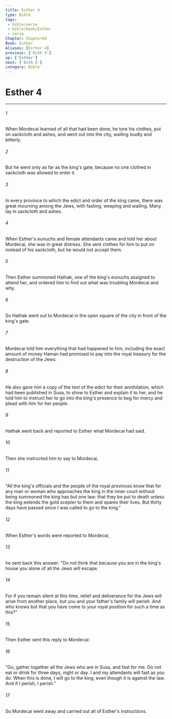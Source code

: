 ```yaml
---
title: Esther 4
type: Bible
tags:
 - bible/verse
 - bible/book/Esther
 - verse
Chapter: Chapter04
Book: Esther
Aliases: [Esther 4]
previous: ['Esth 3']
up: ['Esther']
next: ['Esth 5']
category: Bible
---
```

# Esther 4

***


###### 1 
When Mordecai learned of all that had been done, he tore his clothes, put on sackcloth and ashes, and went out into the city, wailing loudly and bitterly. 

###### 2 
But he went only as far as the king's gate, because no one clothed in sackcloth was allowed to enter it. 

###### 3 
In every province to which the edict and order of the king came, there was great mourning among the Jews, with fasting, weeping and wailing. Many lay in sackcloth and ashes. 

###### 4 
When Esther's eunuchs and female attendants came and told her about Mordecai, she was in great distress. She sent clothes for him to put on instead of his sackcloth, but he would not accept them. 

###### 5 
Then Esther summoned Hathak, one of the king's eunuchs assigned to attend her, and ordered him to find out what was troubling Mordecai and why. 

###### 6 
So Hathak went out to Mordecai in the open square of the city in front of the king's gate. 

###### 7 
Mordecai told him everything that had happened to him, including the exact amount of money Haman had promised to pay into the royal treasury for the destruction of the Jews. 

###### 8 
He also gave him a copy of the text of the edict for their annihilation, which had been published in Susa, to show to Esther and explain it to her, and he told him to instruct her to go into the king's presence to beg for mercy and plead with him for her people. 

###### 9 
Hathak went back and reported to Esther what Mordecai had said. 

###### 10 
Then she instructed him to say to Mordecai, 

###### 11 
"All the king's officials and the people of the royal provinces know that for any man or woman who approaches the king in the inner court without being summoned the king has but one law: that they be put to death unless the king extends the gold scepter to them and spares their lives. But thirty days have passed since I was called to go to the king." 

###### 12 
When Esther's words were reported to Mordecai, 

###### 13 
he sent back this answer: "Do not think that because you are in the king's house you alone of all the Jews will escape. 

###### 14 
For if you remain silent at this time, relief and deliverance for the Jews will arise from another place, but you and your father's family will perish. And who knows but that you have come to your royal position for such a time as this?" 

###### 15 
Then Esther sent this reply to Mordecai: 

###### 16 
"Go, gather together all the Jews who are in Susa, and fast for me. Do not eat or drink for three days, night or day. I and my attendants will fast as you do. When this is done, I will go to the king, even though it is against the law. And if I perish, I perish." 

###### 17 
So Mordecai went away and carried out all of Esther's instructions. 
